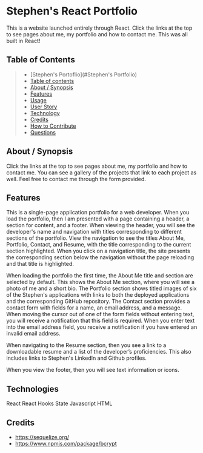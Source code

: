 # Stephen's React Portfolio

This is a website launched entirely through React. Click the links at the top to see pages about me, my portfolio and how to contact me. This was all built in React!


## Table of Contents

>   - [Stephen's Portoflio](#Stephen's Portfolio)
>   - [Table of contents](#table-of-contents)
>   - [About / Synopsis](#about--synopsis)
>   - [Features](#features)
>   - [Usage](#usage)
>   - [User Story](#user-story)
>   - [Technology](#technology)
>   - [Credits](#credits)
>   - [How to Contribute](#How--to--Contribute)
>   - [Questions](#questions)

## About / Synopsis

Click the links at the top to see pages about me, my portfolio and how to contact me.  You can see a gallery of the projects that link to each project as well.  Feel free to contact me through the form provided.

## Features

This is a single-page application portfolio for a web developer. When you load the portfolio, then I am presented with a page containing a header, a section for content, and a footer. When viewing the header, you will see the developer's name and navigation with titles corresponding to different sections of the portfolio. View the navigation to see the titles About Me, Portfolio, Contact, and Resume, with the title corresponding to the current section highlighted. When you click on a navigation title, the site presents the corresponding section below the navigation without the page reloading and that title is highlighted.

When loading the portfolio the first time, the About Me title and section are selected by default. This shows the About Me section, where you will see a photo of me and a short bio. The Portfolio section shows titled images of six of the Stephen's applications with links to both the deployed applications and the corresponding GitHub repository. The Contact section provides a contact form with fields for a name, an email address, and a message. When moving the cursor out of one of the form fields without entering text, you will receive a notification that this field is required. When you enter text into the email address field, you receive a notification if you have entered an invalid email address.

When navigating to the Resume section, then you see a link to a downloadable resume and a list of the developer’s proficiencies.  This also includes links to Stephen's LinkedIn and Github profiles.

When you view the footer, then you will see text information or icons.

## Technologies

React
React Hooks
State
Javascript
HTML

## Credits

- https://sequelize.org/
- https://www.npmjs.com/package/bcrypt